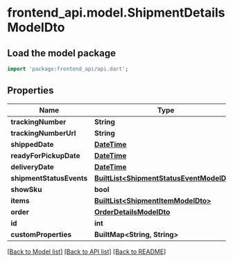 # frontend_api.model.ShipmentDetailsModelDto

## Load the model package
```dart
import 'package:frontend_api/api.dart';
```

## Properties
Name | Type | Description | Notes
------------ | ------------- | ------------- | -------------
**trackingNumber** | **String** |  | [optional] 
**trackingNumberUrl** | **String** |  | [optional] 
**shippedDate** | [**DateTime**](DateTime.md) |  | [optional] 
**readyForPickupDate** | [**DateTime**](DateTime.md) |  | [optional] 
**deliveryDate** | [**DateTime**](DateTime.md) |  | [optional] 
**shipmentStatusEvents** | [**BuiltList&lt;ShipmentStatusEventModelDto&gt;**](ShipmentStatusEventModelDto.md) |  | [optional] 
**showSku** | **bool** |  | [optional] 
**items** | [**BuiltList&lt;ShipmentItemModelDto&gt;**](ShipmentItemModelDto.md) |  | [optional] 
**order** | [**OrderDetailsModelDto**](OrderDetailsModelDto.md) |  | [optional] 
**id** | **int** |  | [optional] 
**customProperties** | **BuiltMap&lt;String, String&gt;** |  | [optional] 

[[Back to Model list]](../README.md#documentation-for-models) [[Back to API list]](../README.md#documentation-for-api-endpoints) [[Back to README]](../README.md)


